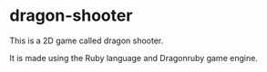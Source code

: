 # dragon-shooter
<p>This is a 2D game called dragon shooter.</p>
<p>It is made using the Ruby language and Dragonruby game engine.</p>
